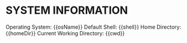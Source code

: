 # SYSTEM INFORMATION

Operating System: {{osName}}
Default Shell: {{shell}}
Home Directory: {{homeDir}}
Current Working Directory: {{cwd}}
